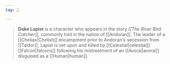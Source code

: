 ```yaml
---
tag: 👤️

---
```

> **Duke Lapist** is a character who appears in the story *[[The River Bird Catcher]]*, commonly told in the nation of [[Andoran]]. The leader of a [[Cheliax|Chelish]] encampment prior to Andoran's secession from [[Taldor]], Lapist is set upon and killed by [[Celestial|celestial]] [[Falcon|falcons]] following his mistreatment of an [[Avoral|avoral]] disguised as a [[Human|human]].







